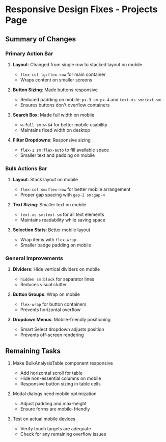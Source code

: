 # Responsive Design Fixes - Projects Page

## Summary of Changes

### Primary Action Bar
1. **Layout**: Changed from single row to stacked layout on mobile
   - `flex-col lg:flex-row` for main container
   - Wraps content on smaller screens

2. **Button Sizing**: Made buttons responsive
   - Reduced padding on mobile: `px-3 sm:px-4` and `text-xs sm:text-sm`
   - Ensures buttons don't overflow containers

3. **Search Box**: Made full width on mobile
   - `w-full sm:w-64` for better mobile usability
   - Maintains fixed width on desktop

4. **Filter Dropdowns**: Responsive sizing
   - `flex-1 sm:flex-auto` to fill available space
   - Smaller text and padding on mobile

### Bulk Actions Bar
1. **Layout**: Stack layout on mobile
   - `flex-col sm:flex-row` for better mobile arrangement
   - Proper gap spacing with `gap-2 sm:gap-4`

2. **Text Sizing**: Smaller text on mobile
   - `text-xs sm:text-sm` for all text elements
   - Maintains readability while saving space

3. **Selection Stats**: Better mobile layout
   - Wrap items with `flex-wrap`
   - Smaller badge padding on mobile

### General Improvements
1. **Dividers**: Hide vertical dividers on mobile
   - `hidden sm:block` for separator lines
   - Reduces visual clutter

2. **Button Groups**: Wrap on mobile
   - `flex-wrap` for button containers
   - Prevents horizontal overflow

3. **Dropdown Menus**: Mobile-friendly positioning
   - Smart Select dropdown adjusts position
   - Prevents off-screen rendering

## Remaining Tasks
1. Make BulkAnalysisTable component responsive
   - Add horizontal scroll for table
   - Hide non-essential columns on mobile
   - Responsive button sizing in table cells

2. Modal dialogs need mobile optimization
   - Adjust padding and max-height
   - Ensure forms are mobile-friendly

3. Test on actual mobile devices
   - Verify touch targets are adequate
   - Check for any remaining overflow issues